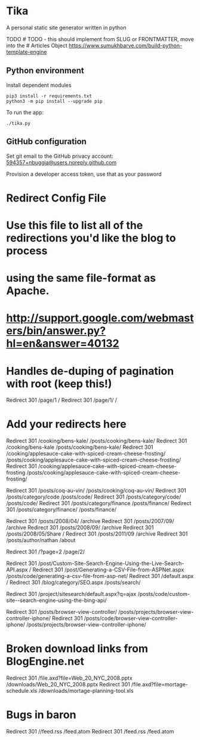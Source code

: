 # Tika
A personal static site generator written in python



TODO
        # TODO - this should implement from SLUG or FRONTMATTER, move into the 
        # Articles Object
https://www.sumukhbarve.com/build-python-template-engine







## Python environment

Install dependent modules

    pip3 install -r requirements.txt 
    python3 -m pip install --upgrade pip

To run the app:

    ./tika.py


## GitHub configuration

Set git email to the GitHub privacy account: 594357+nbuggia@users.noreply.github.com

Provision a developer access token, use that as your password






###
# Redirect Config File
#
# Use this file to list all of the redirections you'd like the blog to process
# using the same file-format as Apache.
#
# http://support.google.com/webmasters/bin/answer.py?hl=en&answer=40132

###
# Handles de-duping of pagination with root (keep this!)
Redirect 301 /page/1 /
Redirect 301 /page/1/ /

###
# Add your redirects here

Redirect 301 /cooking/bens-kale/ /posts/cooking/bens-kale/
Redirect 301 /cooking/bens-kale /posts/cooking/bens-kale/
Redirect 301 /cooking/applesauce-cake-with-spiced-cream-cheese-frosting/ /posts/cooking/applesauce-cake-with-spiced-cream-cheese-frosting/
Redirect 301 /cooking/applesauce-cake-with-spiced-cream-cheese-frosting /posts/cooking/applesauce-cake-with-spiced-cream-cheese-frosting/

Redirect 301 /posts/coq-au-vin/ /posts/cooking/coq-au-vin/
Redirect 301 /posts/category/code /posts/code/
Redirect 301 /posts/category/code/ /posts/code/
Redirect 301 /posts/category/finance /posts/finance/
Redirect 301 /posts/category/finance/ /posts/finance/

Redirect 301 /posts/2008/04/ /archive
Redirect 301 /posts/2007/09/ /archive
Redirect 301 /posts/2008/09/ /archive
Redirect 301 /posts/2008/05/Share /
Redirect 301 /posts/2011/09 /archive
Redirect 301 /posts/author/nathan /about

Redirect 301 /?page=2 /page/2/

Redirect 301 /post/Custom-Site-Search-Engine-Using-the-Live-Search-API.aspx /
Redirect 301 /post/Generating-a-CSV-File-from-ASPNet.aspx /posts/code/generating-a-csv-file-from-asp-net/
Redirect 301 /default.aspx /
Redirect 301 /blog/category/SEO.aspx /posts/search/

Redirect 301 /project/sitesearch/default.aspx?q=ajax /posts/code/custom-site--search-engine-using-the-bing-api/

Redirect 301 /posts/browser-view-controller/ /posts/projects/browser-view-controller-iphone/
Redirect 301 /posts/code/browser-view-controller-iphone/ /posts/projects/browser-view-controller-iphone/

###
# Broken download links from BlogEngine.net

Redirect 301 /file.axd?file=Web_20_NYC_2008.pptx /downloads/Web_20_NYC_2008.pptx
Redirect 301 /file.axd?file=mortage-schedule.xls /downloads/mortage-planning-tool.xls

###
# Bugs in baron
Redirect 301 //feed.rss /feed.atom
Redirect 301 /feed.rss /feed.atom